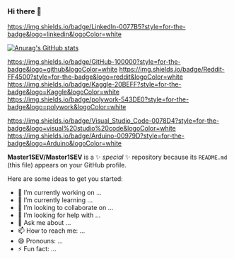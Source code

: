 ### Hi there 👋

https://img.shields.io/badge/LinkedIn-0077B5?style=for-the-badge&logo=linkedin&logoColor=white

[![Anurag's GitHub stats](https://github-readme-stats.vercel.app/apiMaster1SEV=anuraghazra)](https://github.com/anuraghazra/github-readme-stats)

https://img.shields.io/badge/GitHub-100000?style=for-the-badge&logo=github&logoColor=white
https://img.shields.io/badge/Reddit-FF4500?style=for-the-badge&logo=reddit&logoColor=white
https://img.shields.io/badge/Kaggle-20BEFF?style=for-the-badge&logo=Kaggle&logoColor=white
https://img.shields.io/badge/polywork-543DE0?style=for-the-badge&logo=polywork&logoColor=white

https://img.shields.io/badge/Visual_Studio_Code-0078D4?style=for-the-badge&logo=visual%20studio%20code&logoColor=white
https://img.shields.io/badge/Arduino-00979D?style=for-the-badge&logo=Arduino&logoColor=white


**Master1SEV/Master1SEV** is a ✨ _special_ ✨ repository because its `README.md` (this file) appears on your GitHub profile.

Here are some ideas to get you started:

- 🔭 I’m currently working on ...
- 🌱 I’m currently learning ...
- 👯 I’m looking to collaborate on ...
- 🤔 I’m looking for help with ...
- 💬 Ask me about ...
- 📫 How to reach me: ...
- 😄 Pronouns: ...
- ⚡ Fun fact: ...

